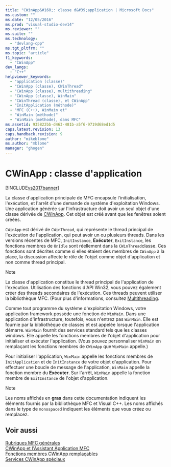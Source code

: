 ```yaml
---
title: "CWinApp&#160;: classe d&#39;application | Microsoft Docs"
ms.custom: ""
ms.date: "12/05/2016"
ms.prod: "visual-studio-dev14"
ms.reviewer: ""
ms.suite: ""
ms.technology: 
  - "devlang-cpp"
ms.tgt_pltfrm: ""
ms.topic: "article"
f1_keywords: 
  - "CWinApp"
dev_langs: 
  - "C++"
helpviewer_keywords: 
  - "application (classe)"
  - "CWinApp (classe), CWinThread"
  - "CWinApp (classe), multithreading"
  - "CWinApp (classe), WinMain"
  - "CWinThread (classe), et CWinApp"
  - "InitApplication (méthode)"
  - "MFC (C++), WinMain et"
  - "WinMain (méthode)"
  - "WinMain (méthode), dans MFC"
ms.assetid: 935822bb-d463-481b-a5f6-9719d68ed1d5
caps.latest.revision: 13
caps.handback.revision: 9
author: "mikeblome"
ms.author: "mblome"
manager: "ghogen"
---
```

# CWinApp&#160;: classe d&#39;application
[!INCLUDE[vs2017banner](../assembler/inline/includes/vs2017banner.md)]

La classe d'application principale de MFC encapsule l'initialisation, l'exécution, et l'arrêt d'une demande de système d'exploitation Windows.  Une application générée sur l'infrastructure doit avoir un seul objet d'une classe dérivée de [CWinApp](../mfc/reference/cwinapp-class.md).  Cet objet est créé avant que les fenêtres soient créées.  
  
 `CWinApp` est dérivé de `CWinThread`, qui représente le thread principal de l'exécution de l'application, qui peut avoir un ou plusieurs threads.  Dans les versions récentes de MFC, `InitInstance`, **Exécuter**, `ExitInstance`, les fonctions membres de `OnIdle` sont réellement dans la `CWinThread`classe.  Ces fonctions sont décrites comme si elles étaient des membres de `CWinApp` à la place, la discussion affecte le rôle de l'objet comme objet d'application et non comme thread principal.  
  
> [!NOTE]
>  La classe d'application constitue le thread principal de l'application de l'exécution.  Utilisation des fonctions d'API Win32, vous pouvez également créer des threads secondaires de l'exécution.  Ces threads peuvent utiliser la bibliothèque MFC.  \(Pour plus d'informations, consultez [Multithreading](../parallel/multithreading-support-for-older-code-visual-cpp.md).  
  
 Comme tout programme du système d'exploitation Windows, votre application framework possède une fonction de `WinMain`.  Dans une application d'infrastructure, toutefois, vous n'entrez pas `WinMain`.  Elle est fournie par la bibliothèque de classes et est appelée lorsque l'application démarre.  `WinMain` fournit des services standard tels que les classes windows.  Elle appelle les fonctions membres de l'objet d'application pour initialiser et exécuter l'application. \(Vous pouvez personnaliser `WinMain` en remplaçant les fonctions membres de `CWinApp` que `WinMain` appelle.\)  
  
 Pour initialiser l'application, `WinMain` appelle les fonctions membres de `InitApplication` et de `InitInstance` de votre objet d'application.  Pour effectuer une boucle de message de l'application, `WinMain` appelle la fonction membre du **Exécuter**.  Sur l'arrêt, `WinMain` appelle la fonction membre de `ExitInstance` de l'objet d'application.  
  
> [!NOTE]
>  Les noms affichés en **gras** dans cette documentation indiquent les éléments fournis par la bibliothèque MFC et Visual C\+\+.  Les noms affichés dans le type de `monospaced` indiquent les éléments que vous créez ou remplacez.  
  
## Voir aussi  
 [Rubriques MFC générales](../mfc/general-mfc-topics.md)   
 [CWinApp et l'Assistant Application MFC](../mfc/cwinapp-and-the-mfc-application-wizard.md)   
 [Fonctions membres CWinApp remplaçables](../mfc/overridable-cwinapp-member-functions.md)   
 [Services CWinApp spéciaux](../mfc/special-cwinapp-services.md)